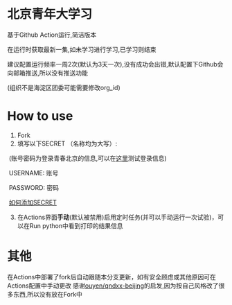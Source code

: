 # 北京青年大学习
基于Github Action运行,简洁版本

在运行时获取最新一集,如未学习进行学习,已学习则结束

建议配置运行频率一周2次(默认为3天一次),没有成功会出错,默认配置下Github会向邮箱推送,所以没有推送功能

(组织不是海淀区团委可能需要修改org_id)


# How to use
1. Fork
2. 填写以下SECRET （名称均为大写）: 

​		(账号密码为登录青春北京的信息,可以在[这里](https://m.bjyouth.net/site/login)测试登录信息) 

​		USERNAME: 账号  

​		PASSWORD: 密码  

​		[如何添加SECRET](https://docs.github.com/cn/actions/security-guides/encrypted-secrets#creating-encrypted-secrets-for-a-repository)

3. 在Actions界面**手动**(默认被禁用)启用定时任务(并可以手动运行一次试验)，可以在Run python中看到打印的结果信息

# 其他
在Actions中部署了fork后自动跟随本分支更新，如有安全顾虑或其他原因可在Actions配置中手动更改
感谢[ouyen/qndxx-beijing](https://github.com/ouyen/qndxx-beijing)的启发,因为按自己风格改了很多东西,所以没有放在Fork中